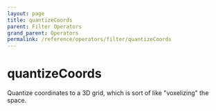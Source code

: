 ```yaml
---
layout: page
title: quantizeCoords
parent: Filter Operators
grand_parent: Operators
permalink: /reference/operators/filter/quantizeCoords
---
```


# quantizeCoords



Quantize coordinates to a 3D grid, which is sort of like "voxelizing" the space.

